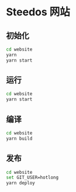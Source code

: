 # Steedos 网站

## 初始化

```bash
cd website
yarn
yarn start
```

## 运行

```bash
cd website
yarn start
```

## 编译

```bash
cd website
yarn build
```

## 发布

```bash
cd website
set GIT_USER=hotlong 
yarn deploy
```
